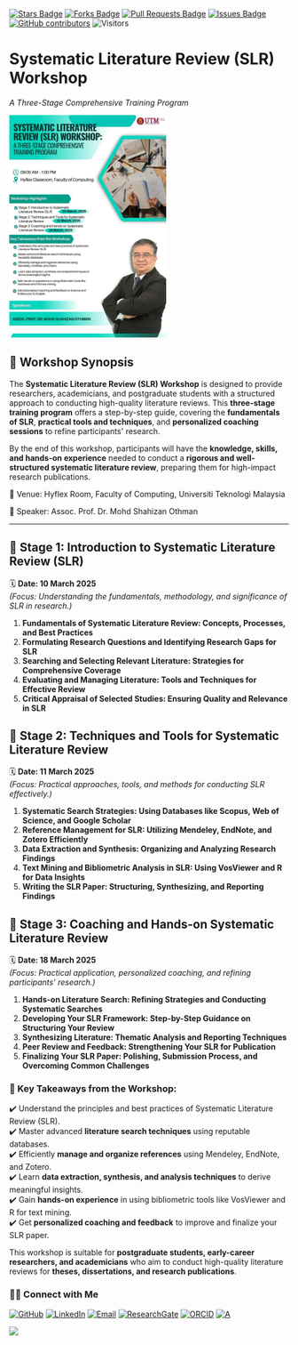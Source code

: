 <a href="https://github.com/drshahizan/short-course/stargazers"><img src="https://img.shields.io/github/stars/drshahizan/short-course" alt="Stars Badge"/></a>
<a href="https://github.com/drshahizan/short-course/network/members"><img src="https://img.shields.io/github/forks/drshahizan/short-course" alt="Forks Badge"/></a>
<a href="https://github.com/drshahizan/short-course/pulls"><img src="https://img.shields.io/github/issues-pr/drshahizan/short-course" alt="Pull Requests Badge"/></a>
<a href="https://github.com/drshahizan/short-course"><img src="https://img.shields.io/github/issues/drshahizan/short-course" alt="Issues Badge"/></a>
<a href="https://github.com/drshahizan/short-course/graphs/contributors"><img alt="GitHub contributors" src="https://img.shields.io/github/contributors/drshahizan/short-course?color=2b9348"></a>
![Visitors](https://api.visitorbadge.io/api/visitors?path=https%3A%2F%2Fgithub.com%2Fdrshahizan%2Fshort-course&labelColor=%23d9e3f0&countColor=%23697689&style=flat)


# Systematic Literature Review (SLR) Workshop
*A Three-Stage Comprehensive Training Program*  

<a href="https://github.com/drshahizan/short-course/tree/main/workshop/25slr">
 <img src="https://github.com/drshahizan/short-course/blob/main/workshop/25slr/images/25slr.jpeg" alt="Shahizan SLR"  height="400">
</a> 

## 📌 Workshop Synopsis
The **Systematic Literature Review (SLR) Workshop** is designed to provide researchers, academicians, and postgraduate students with a structured approach to conducting high-quality literature reviews. This **three-stage training program** offers a step-by-step guide, covering the **fundamentals of SLR**, **practical tools and techniques**, and **personalized coaching sessions** to refine participants' research.

By the end of this workshop, participants will have the **knowledge, skills, and hands-on experience** needed to conduct a **rigorous and well-structured systematic literature review**, preparing them for high-impact research publications.

📍 Venue: Hyflex Room, Faculty of Computing, Universiti Teknologi Malaysia

🎤 Speaker: Assoc. Prof. Dr. Mohd Shahizan Othman

---

## 📅 Stage 1: Introduction to Systematic Literature Review (SLR)
🗓 **Date: 10 March 2025**  
*(Focus: Understanding the fundamentals, methodology, and significance of SLR in research.)*  

1. **Fundamentals of Systematic Literature Review: Concepts, Processes, and Best Practices**  
2. **Formulating Research Questions and Identifying Research Gaps for SLR**  
3. **Searching and Selecting Relevant Literature: Strategies for Comprehensive Coverage**  
4. **Evaluating and Managing Literature: Tools and Techniques for Effective Review**  
5. **Critical Appraisal of Selected Studies: Ensuring Quality and Relevance in SLR**  



## 📅 Stage 2: Techniques and Tools for Systematic Literature Review
🗓 **Date: 11 March 2025**  
*(Focus: Practical approaches, tools, and methods for conducting SLR effectively.)*  

1. **Systematic Search Strategies: Using Databases like Scopus, Web of Science, and Google Scholar**  
2. **Reference Management for SLR: Utilizing Mendeley, EndNote, and Zotero Efficiently**  
3. **Data Extraction and Synthesis: Organizing and Analyzing Research Findings**  
4. **Text Mining and Bibliometric Analysis in SLR: Using VosViewer and R for Data Insights**  
5. **Writing the SLR Paper: Structuring, Synthesizing, and Reporting Findings**  



## 📅 Stage 3: Coaching and Hands-on Systematic Literature Review
🗓 **Date: 18 March 2025**  
*(Focus: Practical application, personalized coaching, and refining participants' research.)*  

1. **Hands-on Literature Search: Refining Strategies and Conducting Systematic Searches**  
2. **Developing Your SLR Framework: Step-by-Step Guidance on Structuring Your Review**  
3. **Synthesizing Literature: Thematic Analysis and Reporting Techniques**  
4. **Peer Review and Feedback: Strengthening Your SLR for Publication**  
5. **Finalizing Your SLR Paper: Polishing, Submission Process, and Overcoming Common Challenges**  


### **🎯 Key Takeaways from the Workshop:**  
✔️ Understand the principles and best practices of Systematic Literature Review (SLR).  
✔️ Master advanced **literature search techniques** using reputable databases.  
✔️ Efficiently **manage and organize references** using Mendeley, EndNote, and Zotero.  
✔️ Learn **data extraction, synthesis, and analysis techniques** to derive meaningful insights.  
✔️ Gain **hands-on experience** in using bibliometric tools like VosViewer and R for text mining.  
✔️ Get **personalized coaching and feedback** to improve and finalize your SLR paper.  

This workshop is suitable for **postgraduate students, early-career researchers, and academicians** who aim to conduct high-quality literature reviews for **theses, dissertations, and research publications**.

### 🙌🏻 Connect with Me
<p align="left">
    <a href="https://github.com/drshahizan" target="_blank"><img alt="GitHub" src="https://img.shields.io/badge/-@drshahizan-181717?style=flat-square&logo=GitHub&logoColor=white"></a>
    <a href="https://www.linkedin.com/in/drshahizan" target="_blank"><img alt="LinkedIn" src="https://img.shields.io/badge/-drshahizan-blue?style=flat-square&logo=Linkedin&logoColor=white&link=https://www.linkedin.com/in/drshahizan/"></a>
    <a href="mailto:shahizan@utm.my" target="_blank"><img alt="Email" src="https://img.shields.io/badge/-shahizan@utm.my-c14438?style=flat-square&logo=Gmail&logoColor=white&link=mailto:shahizan@utm.my.com"></a>
    <a href="https://www.researchgate.net/profile/Mohd-Othman-28" target="_blank"><img alt="ResearchGate" src="https://img.shields.io/badge/-ResearchGate-00CCBB?style=flat-square&logo=ResearchGate&logoColor=white"></a>
    <a href="https://orcid.org/0000-0003-4261-1873" target="_blank"><img alt="ORCID" src="https://img.shields.io/badge/-ORCID-A6CE39?style=flat-square&logo=ORCID&logoColor=white"></a> 
 <a href="https://visitorbadge.io/status?path=https%3A%2F%2Fgithub.com%2Fdrshahizan" target="_blank"><img alt="A" src="https://api.visitorbadge.io/api/visitors?path=https%3A%2F%2Fgithub.com%2Fdrshahizan&labelColor=%23697689&countColor=%23555555&style=plastic"></a>
 
![](https://hit.yhype.me/github/profile?user_id=81284918)
</p>
